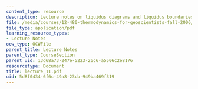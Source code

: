 ```yaml
---
content_type: resource
description: Lecture notes on liquidus diagrams and liquidus boundaries.
file: /media/courses/12-480-thermodynamics-for-geoscientists-fall-2006/5d8f04346f6c49a823cb949ba469f319_lecture_11.pdf
file_type: application/pdf
learning_resource_types:
- Lecture Notes
ocw_type: OCWFile
parent_title: Lecture Notes
parent_type: CourseSection
parent_uid: 13d68a73-247e-5223-26c6-a5506c2e8176
resourcetype: Document
title: lecture_11.pdf
uid: 5d8f0434-6f6c-49a8-23cb-949ba469f319
---
```

